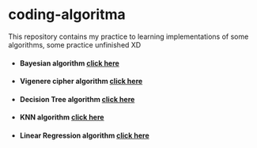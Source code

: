 # coding-algoritma

This repository contains my practice to learning implementations of some algorithms, some practice unfinished  XD

- #### Bayesian algorithm <a href="https://github.com/KiryuHabib5/coding-algoritma/tree/master/Algoritma%20Bayes">click here</a> 
- #### Vigenere cipher algorithm <a href="https://github.com/KiryuHabib5/coding-algoritma/tree/master/Algoritma%20Vigenere%20cipher">click here</a> 
- #### Decision Tree algorithm <a href="https://github.com/KiryuHabib5/coding-algoritma/tree/master/Algoritma%20Bayes">click here</a> 
- #### KNN algorithm <a href="https://github.com/KiryuHabib5/coding-algoritma/blob/master/K-nn/K-nn%20dengan%20bobot.ipynb">click here</a> 
- #### Linear Regression algorithm <a href="https://github.com/KiryuHabib5/coding-algoritma/tree/master/Linear%20Regression">click here</a> 
